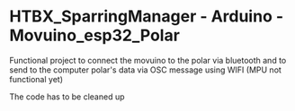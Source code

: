 # HTBX_SparringManager - Arduino - Movuino_esp32_Polar

Functional project to connect the movuino to the polar via bluetooth and to send to the computer polar's data via OSC message using WIFI
(MPU not functional yet)

The code has to be cleaned up